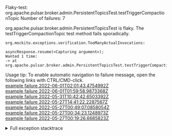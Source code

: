         
Flaky-test: org.apache.pulsar.broker.admin.PersistentTopicsTest.testTriggerCompactionTopic
Number of failures: 7

org.apache.pulsar.broker.admin.PersistentTopicsTest is flaky. The testTriggerCompactionTopic test method fails sporadically.

```
org.mockito.exceptions.verification.TooManyActualInvocations:

asyncResponse.resume(<Capturing argument>);
Wanted 1 time:
-> at org.apache.pulsar.broker.admin.PersistentTopicsTest.testTriggerCompactionTopic(PersistentTopicsTest.java:907)
```

Usage tip: To enable automatic navigation to failure message, open the following links with CTRL/CMD-click.  
[example failure 2022-06-01T02:01:43.4754992Z](https://github.com/apache/pulsar/runs/6681608749?check_suite_focus=true#step:10:517)  
[example failure 2022-06-01T01:59:58.9873368Z](https://github.com/apache/pulsar/runs/6681603884?check_suite_focus=true#step:10:658)  
[example failure 2022-05-31T10:42:42.6503392Z](https://github.com/apache/pulsar/runs/6668795856?check_suite_focus=true#step:10:657)  
[example failure 2022-05-27T14:41:22.2287567Z](https://github.com/apache/pulsar/runs/6627109742?check_suite_focus=true#step:9:662)  
[example failure 2022-05-27T00:49:07.0858054Z](https://github.com/apache/pulsar/runs/6618473213?check_suite_focus=true#step:9:3905)  
[example failure 2022-05-27T00:34:23.1248973Z](https://github.com/apache/pulsar/runs/6618473213?check_suite_focus=true#step:9:2942)  
[example failure 2022-05-27T00:19:26.6685823Z](https://github.com/apache/pulsar/runs/6618473213?check_suite_focus=true#step:9:674)  


<details>
<summary>Full exception stacktrace</summary>
<code><pre>
org.mockito.exceptions.verification.TooManyActualInvocations:

asyncResponse.resume(<Capturing argument>);
Wanted 1 time:
-> at org.apache.pulsar.broker.admin.PersistentTopicsTest.testTriggerCompactionTopic(PersistentTopicsTest.java:907)
But was 2 times:
-> at org.apache.pulsar.broker.admin.impl.PersistentTopicsBase.lambda$internalTriggerCompactionNonPartitionedTopic$309(PersistentTopicsBase.java:3804)
-> at org.apache.pulsar.broker.admin.v2.PersistentTopics.lambda$createNonPartitionedTopic$2(PersistentTopics.java:352)


	at org.apache.pulsar.broker.admin.PersistentTopicsTest.testTriggerCompactionTopic(PersistentTopicsTest.java:907)
	at java.base/jdk.internal.reflect.NativeMethodAccessorImpl.invoke0(Native Method)
	at java.base/jdk.internal.reflect.NativeMethodAccessorImpl.invoke(NativeMethodAccessorImpl.java:77)
	at java.base/jdk.internal.reflect.DelegatingMethodAccessorImpl.invoke(DelegatingMethodAccessorImpl.java:43)
	at java.base/java.lang.reflect.Method.invoke(Method.java:568)
	at org.testng.internal.MethodInvocationHelper.invokeMethod(MethodInvocationHelper.java:132)
	at org.testng.internal.InvokeMethodRunnable.runOne(InvokeMethodRunnable.java:45)
	at org.testng.internal.InvokeMethodRunnable.call(InvokeMethodRunnable.java:73)
	at org.testng.internal.InvokeMethodRunnable.call(InvokeMethodRunnable.java:11)
	at java.base/java.util.concurrent.FutureTask.run(FutureTask.java:264)
	at java.base/java.util.concurrent.ThreadPoolExecutor.runWorker(ThreadPoolExecutor.java:1136)
	at java.base/java.util.concurrent.ThreadPoolExecutor$Worker.run(ThreadPoolExecutor.java:635)
	at java.base/java.lang.Thread.run(Thread.java:833)

</pre></code>
</details>

